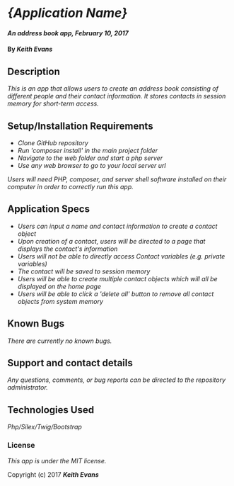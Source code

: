 # _{Application Name}_

#### _An address book app, February 10, 2017_

#### By _**Keith Evans**_

## Description

_This is an app that allows users to create an address book consisting of different people and their contact information. It stores contacts in session memory for short-term access._

## Setup/Installation Requirements

* _Clone GitHub repository_
* _Run 'composer install' in the main project folder_
* _Navigate to the web folder and start a php server_
* _Use any web browser to go to your local server url_

_Users will need PHP, composer, and server shell software installed on their computer in order to correctly run this app._

## Application Specs

* _Users can input a name and contact information to create a contact object_
* _Upon creation of a contact, users will be directed to a page that displays the contact's information_
* _Users will not be able to directly access Contact variables (e.g. private variables)_
* _The contact will be saved to session memory_
* _Users will be able to create multiple contact objects which will all be displayed on the home page_
* _Users will be able to click a 'delete all' button to remove all contact objects from system memory_


## Known Bugs

_There are currently no known bugs._

## Support and contact details

_Any questions, comments, or bug reports can be directed to the repository administrator._

## Technologies Used

_Php/Silex/Twig/Bootstrap_

### License

*This app is under the MIT license.*

Copyright (c) 2017 **_Keith Evans_**
